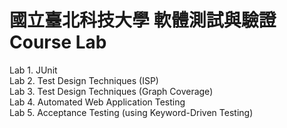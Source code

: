 # 國立臺北科技大學 軟體測試與驗證 Course Lab
Lab 1. JUnit<br>
Lab 2. Test Design Techniques (ISP)<br>
Lab 3. Test Design Techniques (Graph Coverage)<br>
Lab 4. Automated Web Application Testing<br>
Lab 5. Acceptance Testing (using Keyword-Driven Testing)
